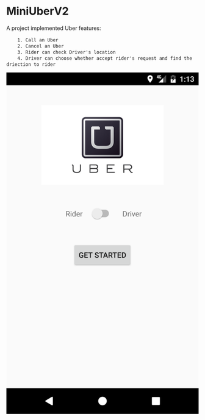 # MiniUberV2
A project implemented Uber features:
    
        1. Call an Uber
        2. Cancel an Uber
        3. Rider can check Driver's location
        4. Driver can choose whether accept rider's request and find the driection to rider
    
    
![user UI](https://github.com/mityao/MiniUberV2/raw/master/app/src/main/res/drawable/Screenshot_1487358823.png)


